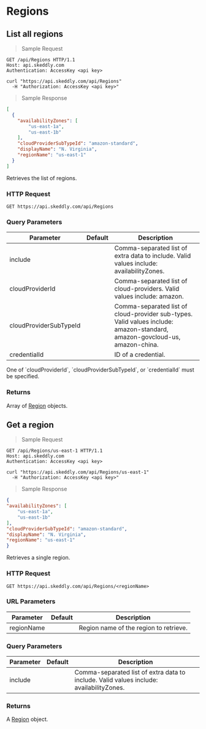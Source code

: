 # Regions

## List all regions

> Sample Request

```http
GET /api/Regions HTTP/1.1
Host: api.skeddly.com
Authentication: AccessKey <api key>
```

```shell
curl "https://api.skeddly.com/api/Regions"
  -H "Authorization: AccessKey <api key>"
```

> Sample Response

```json
[
  {
    "availabilityZones": [
    	"us-east-1a",
        "us-east-1b"
    ],
    "cloudProviderSubTypeId": "amazon-standard",
    "displayName": "N. Virginia",
    "regionName": "us-east-1"
  }
]
```

Retrieves the list of regions.

### HTTP Request

`GET https://api.skeddly.com/api/Regions`

### Query Parameters

Parameter | Default | Description
--------- | ------- | -----------
include | | Comma-separated list of extra data to include. Valid values include: availabilityZones.
cloudProviderId |  | Comma-separated list of cloud-providers. Valid values include: amazon.
cloudProviderSubTypeId | | Comma-separated list of cloud-provider sub-types. Valid values include: amazon-standard, amazon-govcloud-us, amazon-china.
credentialId | | ID of a credential.

<aside class="notice">
One of `cloudProviderId`, `cloudProviderSubTypeId`, or `credentialId` must be specified.
</aside>

### Returns

Array of [Region](#region) objects.

## Get a region

> Sample Request

```http
GET /api/Regions/us-east-1 HTTP/1.1
Host: api.skeddly.com
Authentication: AccessKey <api key>
```

```shell
curl "https://api.skeddly.com/api/Regions/us-east-1"
  -H "Authorization: AccessKey <api key>"
```

> Sample Response

```json
{
"availabilityZones": [
    "us-east-1a",
    "us-east-1b"
],
"cloudProviderSubTypeId": "amazon-standard",
"displayName": "N. Virginia",
"regionName": "us-east-1"
}
```

Retrieves a single region.

### HTTP Request

`GET https://api.skeddly.com/api/Regions/<regionName>`

### URL Parameters

Parameter | Default | Description
--------- | ------- | -----------
regionName | | Region name of the region to retrieve.

### Query Parameters

Parameter | Default | Description
--------- | ------- | -----------
include | | Comma-separated list of extra data to include. Valid values include: availabilityZones.

### Returns

A [Region](#region) object.

